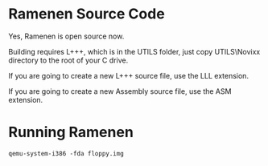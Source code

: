 # Ramenen Source Code

Yes, Ramenen is open source now.

Building requires L+++, which is in the UTILS folder, just copy UTILS\Novixx directory to the root of your C drive.


If you are going to create a new L+++ source file, use the LLL extension.

If you are going to create a new Assembly source file, use the ASM extension.

# Running Ramenen

    qemu-system-i386 -fda floppy.img

